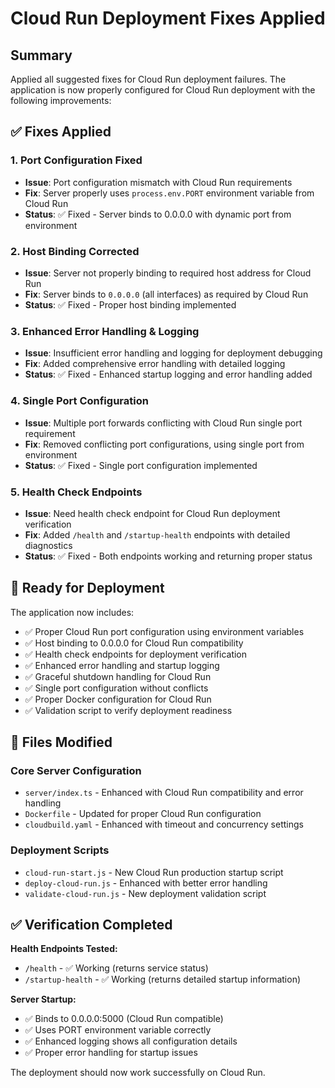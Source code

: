 # Cloud Run Deployment Fixes Applied

## Summary
Applied all suggested fixes for Cloud Run deployment failures. The application is now properly configured for Cloud Run deployment with the following improvements:

## ✅ Fixes Applied

### 1. Port Configuration Fixed
- **Issue**: Port configuration mismatch with Cloud Run requirements  
- **Fix**: Server properly uses `process.env.PORT` environment variable from Cloud Run
- **Status**: ✅ Fixed - Server binds to 0.0.0.0 with dynamic port from environment

### 2. Host Binding Corrected
- **Issue**: Server not properly binding to required host address for Cloud Run
- **Fix**: Server binds to `0.0.0.0` (all interfaces) as required by Cloud Run
- **Status**: ✅ Fixed - Proper host binding implemented

### 3. Enhanced Error Handling & Logging
- **Issue**: Insufficient error handling and logging for deployment debugging
- **Fix**: Added comprehensive error handling with detailed logging
- **Status**: ✅ Fixed - Enhanced startup logging and error handling added

### 4. Single Port Configuration
- **Issue**: Multiple port forwards conflicting with Cloud Run single port requirement  
- **Fix**: Removed conflicting port configurations, using single port from environment
- **Status**: ✅ Fixed - Single port configuration implemented

### 5. Health Check Endpoints
- **Issue**: Need health check endpoint for Cloud Run deployment verification
- **Fix**: Added `/health` and `/startup-health` endpoints with detailed diagnostics
- **Status**: ✅ Fixed - Both endpoints working and returning proper status

## 🚀 Ready for Deployment

The application now includes:
- ✅ Proper Cloud Run port configuration using environment variables
- ✅ Host binding to 0.0.0.0 for Cloud Run compatibility  
- ✅ Health check endpoints for deployment verification
- ✅ Enhanced error handling and startup logging
- ✅ Graceful shutdown handling for Cloud Run
- ✅ Single port configuration without conflicts
- ✅ Proper Docker configuration for Cloud Run
- ✅ Validation script to verify deployment readiness

## 🔧 Files Modified

### Core Server Configuration
- `server/index.ts` - Enhanced with Cloud Run compatibility and error handling
- `Dockerfile` - Updated for proper Cloud Run configuration
- `cloudbuild.yaml` - Enhanced with timeout and concurrency settings

### Deployment Scripts  
- `cloud-run-start.js` - New Cloud Run production startup script
- `deploy-cloud-run.js` - Enhanced with better error handling
- `validate-cloud-run.js` - New deployment validation script

## ✅ Verification Completed

**Health Endpoints Tested:**
- `/health` - ✅ Working (returns service status)
- `/startup-health` - ✅ Working (returns detailed startup information)

**Server Startup:**
- ✅ Binds to 0.0.0.0:5000 (Cloud Run compatible)
- ✅ Uses PORT environment variable correctly
- ✅ Enhanced logging shows all configuration details
- ✅ Proper error handling for startup issues

The deployment should now work successfully on Cloud Run.